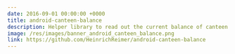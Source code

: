 ```yaml
---
date: 2016-09-01 00:00:00 +0000
title: android-canteen-balance
description: Helper library to read out the current balance of canteen cards using NFC.
image: /res/images/banner_android_canteen_balance.png
link: https://github.com/HeinrichReimer/android-canteen-balance
---
```

